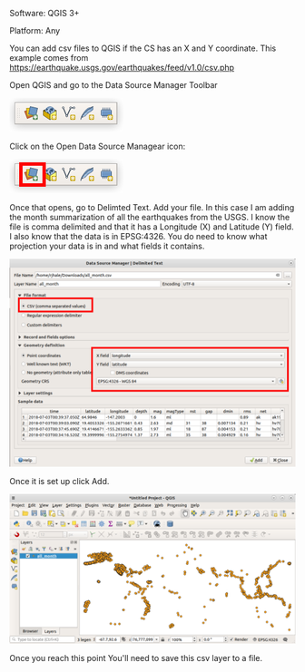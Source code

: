 Software: QGIS 3+

Platform: Any 

You can add csv files to QGIS if the CS has an X and Y coordinate. This example comes from https://earthquake.usgs.gov/earthquakes/feed/v1.0/csv.php

Open QGIS and go to the Data Source Manager Toolbar

![data_source_manager](/images/data_source_manager_toolbar.png)

Click on the Open Data Source Managear icon:  

![data_source_icon](/images/data_source_manager_toolbar_highlight.png)

Once that opens, go to Delimted Text. Add your file. In this case I am adding the month summarization of all the earthquakes from the USGS. I know the file is comma delimited and that it has a Longitude (X) and Latitude (Y) field. I also know that the data is in EPSG:4326. You do need to know what projection your data is in and what fields it contains. 

![add_csv_hl](/images/addcsv_highlighted.png) 

Once it is set up click Add. 

![qgis_data](/images/qgis_data.png) 

Once you reach this point You'll need to save this csv layer to  a file.  
